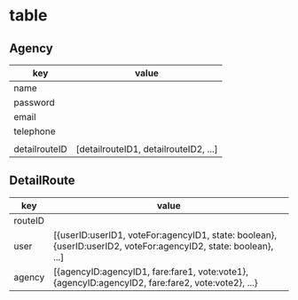 # table

## Agency
| key | value |
| --- | --- |
| name  |   |
| password |  |
| email ||
| telephone ||
|   |   |
| detailrouteID  | [detailrouteID1, detailrouteID2, ...] |

## DetailRoute
| key | value |
| --- | --- |
| routeID  |   |
| user |[{userID:userID1, voteFor:agencyID1, state: boolean}, {userID:userID2, voteFor:agencyID2, state: boolean}, ...]  |
| agency |[{agencyID:agencyID1, fare:fare1, vote:vote1}, {agencyID:agencyID2, fare:fare2, vote:vote2}, ...}|